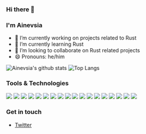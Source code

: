 ### Hi there 👋

<!--
**Ainevsia/Ainevsia** is a ✨ _special_ ✨ repository because its `README.md` (this file) appears on your GitHub profile.

Here are some ideas to get you started:

- 🔭 I’m currently working on ...
- 🌱 I’m currently learning ...
- 👯 I’m looking to collaborate on ...
- 🤔 I’m looking for help with ...
- 💬 Ask me about ...
- 📫 How to reach me: ...
- 😄 Pronouns: ...
- ⚡ Fun fact: ...
-->


### I'm Ainevsia

- 🔭 I’m currently working on projects related to Rust
- 🌱 I’m currently learning Rust
- 👯 I’m looking to collaborate on Rust related projects
- 😄 Pronouns: he/him

![Ainevsia's github stats](https://github-readme-stats.vercel.app/api?username=ainevsia&theme=shadow_green&show_icons=true)
![Top Langs](https://github-readme-stats.vercel.app/api/top-langs/?username=ainevsia&theme=shadow_greeny&show_icons=true)

### Tools & Technologies
![](https://img.shields.io/badge/Language-Rust-informational?style=flat&logo=rust&logoColor=white)
![](https://img.shields.io/badge/Language-Go-informational?style=flat&logo=go&logoColor=white)
![](https://img.shields.io/badge/Language-Dart-informational?style=flat&logo=dart&logoColor=white)
![](https://img.shields.io/badge/Language-Javascript-informational?style=flat&logo=javascript&logoColor=white)
![](https://img.shields.io/badge/Language-Python-informational?style=flat&logo=Python&logoColor=white)
![](https://img.shields.io/badge/Language-C-informational?style=flat&logo=C&logoColor=white)
![](https://img.shields.io/badge/Language-C++-informational?style=flat&logo=codio&logoColor=white)
![](https://img.shields.io/badge/Language-Lua-informational?style=flat&logo=lua&logoColor=white)
![](https://img.shields.io/badge/Framework-Flutter-informational?style=flat&logo=flutter&logoColor=white&color=41cd52)
![](https://img.shields.io/badge/Framework-React.js-informational?style=flat&logo=react.js&logoColor=white&color=41cd52)
![](https://img.shields.io/badge/Framework-Next.js-informational?style=flat&logo=next.js&logoColor=white&color=41cd52)
![](https://img.shields.io/badge/Database-SQL-informational?style=flat&logo=postgres&logoColor=white&color=4479a1)
![](https://img.shields.io/badge/Database-Mongo-informational?style=flat&logo=mongo&logoColor=white&color=4479a1)
![](https://img.shields.io/badge/OS-Linux-informational?style=flat&logo=Linux&logoColor=white&color=fcc624)
![](https://img.shields.io/badge/Platform-Github-informational?style=flat&logo=github&logoColor=white&color=181717)
![](https://img.shields.io/badge/Editor-Neovim-informational?style=flat&logo=neovim&logoColor=white&color=57a143)
![](https://img.shields.io/badge/Tool-Docker-informational?style=flat&logo=docker&logoColor=white&color=2493ed)
![](https://img.shields.io/badge/Tool-Kubernetes-informational?style=flat&logo=kubernetes&logoColor=white&color=2493ed)

### Get in touch

- [Twitter](https://twitter.com/Ainevsia3)
